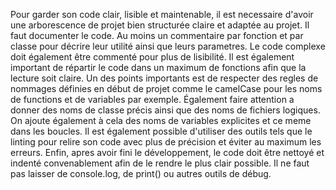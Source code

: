 Pour garder son code clair, lisible et maintenable, il est necessaire d'avoir une arborescence de projet bien structurée claire et adaptée au projet. Il faut documenter le code. Au moins un commentaire par fonction et par classe pour décrire leur utilité ainsi que leurs parametres. Le code complexe doit également être commenté pour plus de lisibilité. Il est également important de répartir le code dans un maximum de fonctions afin que la lecture soit claire. Un des points importants est de respecter des regles de nommages définies en début de projet comme le camelCase pour les noms de functions et de variables par exemple. Également faire attention a donner des noms de classe précis ainsi que des noms de fichiers logiques. On ajoute également à cela des noms de variables explicites et ce meme dans les boucles. Il est également possible d'utiliser des outils tels que le linting pour relire son code avec plus de précision et éviter au maximum les erreurs. Enfin, apres avoir fini le développement, le code doit être nettoyé et indenté convenablement afin de le rendre le plus clair possible. Il ne faut pas laisser de console.log, de print() ou autres outils de débug.
